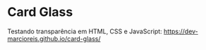 # Card Glass
Testando transparência em HTML, CSS e JavaScript: https://dev-marcioreis.github.io/card-glass/
